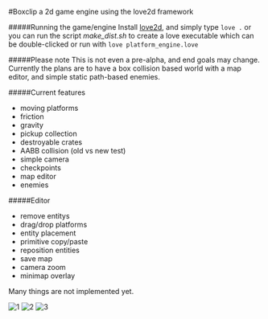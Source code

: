 #Boxclip
a 2d game engine using the love2d framework

#####Running the game/engine
Install [love2d](https://love2d.org/), and simply type
`love .` or you can run the script *make_dist.sh* to create a love executable which can be double-clicked or run with `love platform_engine.love`

#####Please note
This is not even a pre-alpha, and end goals may change. Currently the plans are to have a box collision based world with a map editor, and simple static path-based enemies.

#####Current features
* moving platforms
* friction
* gravity
* pickup collection
* destroyable crates
* AABB collision (old vs new test)
* simple camera
* checkpoints
* map editor
* enemies

#####Editor
* remove entitys
* drag/drop platforms
* entity placement
* primitive copy/paste
* reposition entities
* save map
* camera zoom
* minimap overlay

Many things are not implemented yet.

![1](https://cloud.githubusercontent.com/assets/1535179/10496281/dd29dfc6-72b7-11e5-9788-bedd85aafc90.png)
![2](https://cloud.githubusercontent.com/assets/1535179/10496282/dd2d5a84-72b7-11e5-82e9-1444580aa492.png)
![3](https://cloud.githubusercontent.com/assets/1535179/10496284/dd52d836-72b7-11e5-81b5-5beafbf32339.png)
